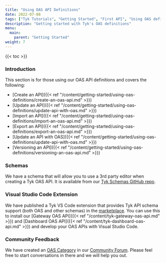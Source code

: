 ```yaml
---
title: "Using OAS API Definitions"
date: 2022-07-08
tags: ["Tyk Tutorials", "Getting Started", "First API", "Using OAS definitions"]
description: "Getting started with Tyk's OAS definitions"
menu:
  main:
    parent: "Getting Started"
weight: 7
---
```


{{< toc >}}

### Introduction

This section is for those using our OAS API definitions and covers the following:

- [Create an API]({{< ref "/content/getting-started/using-oas-definitions/create-an-oas-api.md" >}})
- [Update an API]({{< ref "/content/getting-started/using-oas-definitions/update-api-with-oas.md" >}})
- [Import an API]({{< ref "/content/getting-started/using-oas-definitions/import-an-oas-api.md" >}})
- [Export an API]({{< ref "/content/getting-started/using-oas-definitions/export-an-oas-api.md" >}})
- [Update an API with OAS]({{< ref "/content/getting-started/using-oas-definitions/update-api-with-oas.md" >}})
- [Versioning an API]({{< ref "/content/getting-started/using-oas-definitions/versioning-an-oas-api.md" >}})

### Schemas

We have a schema that will allow you to use a 3rd party editor when creating a Tyk OAS API. It is available from our [Tyk Schemas GitHub repo](https://github.com/TykTechnologies/tyk-schemas).

### Visual Studio Code Extension
We have published a Tyk VS Code extension that provides Tyk API schema support (both OAS and other schemas) in the [marketplace](https://marketplace.visualstudio.com/items?itemName=TykTechnologiesLimited.tyk-schemas). You can use this to install our [Gateway OAS API]({{< ref "/content/tyk-gateway-oas-api.md" >}}) and [Dashboard OAS API]({{< ref "/content/tyk-dashboard-oas-api.md" >}}) and develop your OAS APIs with Visual Studio Code.

### Community Feedback

We have created an [OAS Category](https://community.tyk.io/c/oas/21) in our [Community Forum](https://community.tyk.io/). Please feel free to start conversations in there and we will help you out.